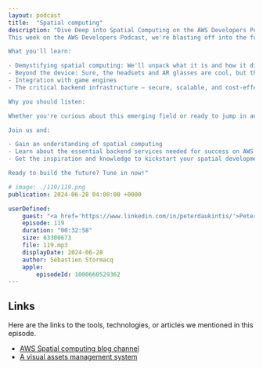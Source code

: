 ```yaml
---
layout: podcast
title:  "Spatial computing"
description: "Dive Deep into Spatial Computing on the AWS Developers Podcast
This week on the AWS Developers Podcast, we're blasting off into the future with a deep dive into spatial computing!

What you'll learn:

- Demystifying spatial computing: We'll unpack what it is and how it differs from traditional mobile development.
- Beyond the device: Sure, the headsets and AR glasses are cool, but that's just the tip of the iceberg. We'll explore the hidden world that powers spatial experiences: 3D object creation, storage, and display
- Integration with game engines
- The critical backend infrastructure – secure, scalable, and cost-effective

Why you should listen:

Whether you're curious about this emerging field or ready to jump in and develop your own spatial app, this episode is your one-stop shop!

Join us and:

- Gain an understanding of spatial computing
- Learn about the essential backend services needed for success on AWS
- Get the inspiration and knowledge to kickstart your spatial development journey

Ready to build the future? Tune in now!"

# image: ./119/119.png
publication: 2024-06-28 04:00:00 +0000

userDefined: 
    guest: "<a href='https://www.linkedin.com/in/peterdaukintis/'>Peter Daukintis</a>, Principal Prototyper, AWS"
    episode: 119
    duration: "00:32:58"
    size: 63300673
    file: 119.mp3
    displayDate: 2024-06-28
    author: Sébastien Stormacq
    apple:
        episodeId: 1000660529362
---
```



## Links

Here are the links to the tools, technologies, or articles we mentioned in this episode.

- [AWS Spatial computing blog channel](https://aws.amazon.com/blogs/spatial/)
- [A visual assets management system](https://aws.amazon.com/blogs/spatial/visual-asset-management-system-2-0-release/)